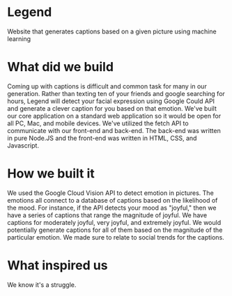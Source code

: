 # Legend
Website that generates captions based on a given picture using machine learning

# What did we build
Coming up with captions is difficult and common task for many in our generation. Rather than texting ten of your friends and google searching for hours, Legend will detect your facial expression using Google Could API and generate a clever caption for you based on that emotion. We've built our core application on a standard web application so it would be open for all PC, Mac, and mobile devices. We've utilized the fetch API to communicate with our front-end and back-end. The back-end was written in pure Node.JS and the front-end was written in HTML, CSS, and Javascript.

# How we built it
We used the Google Cloud Vision API to detect emotion in pictures. The emotions all connect to a database of captions based on the likelihood of the mood. For instance, if the API detects your mood as "joyful," then we have a series of captions that range the magnitude of joyful. We have captions for moderately joyful, very joyful, and extremely joyful. We would potentially generate captions for all of them based on the magnitude of the particular emotion. We made sure to relate to social trends for the captions.

# What inspired us
We know it's a struggle.
